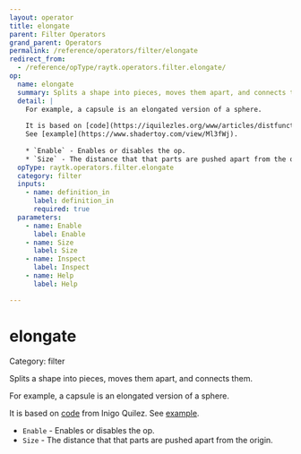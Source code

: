 ```yaml
---
layout: operator
title: elongate
parent: Filter Operators
grand_parent: Operators
permalink: /reference/operators/filter/elongate
redirect_from:
  - /reference/opType/raytk.operators.filter.elongate/
op:
  name: elongate
  summary: Splits a shape into pieces, moves them apart, and connects them.
  detail: |
    For example, a capsule is an elongated version of a sphere.
    
    It is based on [code](https://iquilezles.org/www/articles/distfunctions/distfunctions.htm) from Inigo Quilez.
    See [example](https://www.shadertoy.com/view/Ml3fWj).
    
    * `Enable` - Enables or disables the op.
    * `Size` - The distance that that parts are pushed apart from the origin.
  opType: raytk.operators.filter.elongate
  category: filter
  inputs:
    - name: definition_in
      label: definition_in
      required: true
  parameters:
    - name: Enable
      label: Enable
    - name: Size
      label: Size
    - name: Inspect
      label: Inspect
    - name: Help
      label: Help

---
```


# elongate

Category: filter



Splits a shape into pieces, moves them apart, and connects them.

For example, a capsule is an elongated version of a sphere.

It is based on [code](https://iquilezles.org/www/articles/distfunctions/distfunctions.htm) from Inigo Quilez.
See [example](https://www.shadertoy.com/view/Ml3fWj).

* `Enable` - Enables or disables the op.
* `Size` - The distance that that parts are pushed apart from the origin.